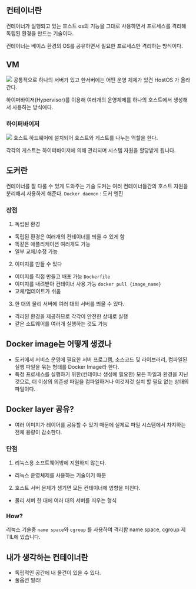 ## 컨테이너란
컨테이너가 실행되고 있는 호스트 os의 기능을 그대로 사용하면서 프로세스를 격리해 독립된 환경을 만드는 기술이다.

컨테이너는 베이스 환경의 OS를 공유하면서 필요한 프로세스만 격리하는 방식이다.

## VM
![](https://img1.daumcdn.net/thumb/R1280x0/?scode=mtistory2&fname=https%3A%2F%2Fblog.kakaocdn.net%2Fdn%2FbJ38eS%2FbtrglamQvf2%2FiWWBjDRi1vqPboW5pQynG1%2Fimg.jpg)
공통적으로 하나의 서버가 있고 한서버에는 어떤 운영 체제가 있건 HostOS 가 올라간다.

하이퍼바이저(Hypervisor)를 이용해 여러개의 운영체제를 하나의 호스트에서 생성해서 사용하는 방식애다.
### 하이퍼바이저
![](https://velog.velcdn.com/images%2Fmarkany%2Fpost%2Ffcc402fe-8238-46c1-a93f-ebbd9f7e3e9b%2Fdifference.png)
호스트 하드웨어에 설치되어 호스트와 게스트를 나누는 역할을 한다. 

각각의 게스트는 하이퍼바이저에 의해 관리되며 시스템 자원을 할당받게 됩니다.

## 도커란
컨테이너를 잘 다룰 수 있게 도와주는 기술
도커는 여러 컨테이너들간의 호스트 자원을 분리해서 사용하게 해준다.
`Docker daemon` : 도커 엔진

### 장점
1. 독립된 환경

* 독립된 환경은 여러개의 컨테이너를 띄울 수 있게 함
* 똑같은 애플리케이션 여러개도 가능
* 일부 교체/수정 가능

2. 이미지를 만들 수 있다

* 이미지를 직접 만들고 배포 가능 `Dockerfile`
* 이미지를 내려받아 컨테이너 사용 가능 `docker pull {image_name}`
* 교체/업데이트가 쉬움

3. 한 대의 물리 서버에 여러 대의 서버를 띄울 수 있다.

* 격리된 환경을 제공하므로 각각이 안전한 상태로 실행
* 같은 소트웨어를 여러개 실행하는 것도 가능

## Docker image는 어떻게 생겼나
* 도커에서 서비스 운영에 필요한 서버 프로그램, 소스코드 및 라이브러리, 컴파일된 실행 파일을 묶는 형태를 Docker Image라 한다.
* 특정 프로세스를 실행하기 위한(컨테이너 생성에 필요한) 모든 파일과 환경을 지닌 것으로, 더 이상의 의존성 파일을 컴파일하거나 이것저것 실치 할 필요 없는 상태의 파일이다.

## Docker layer 공유?
* 여러 이미지가 레이어를 공유할 수 있기 때문에 실제로 파일 시스템에서 차지하는 전체 용량이 감소한다.

### 단점
1. 리눅스용 소프트웨어밖에 지원하지 않는다.
* 리눅스 운영체제를 사용하는 기술이기 때문

2. 호스트 서버 문제가 생기면 모든 컨테이너에 영향을 미친다.
* 물리 서버 한 대에 여러 대의 서버를 띄우는 형식


### How?
 리눅스 기술중 `name space`와 `cgroup` 를 사용하여 격리함
 name space, cgroup 제 TIL에 있습니다.

## 내가 생각하는 컨테이너란
* 독립적인 공간에 내 물건이 있을 수 있다.
* 풀옵션 빌라!
